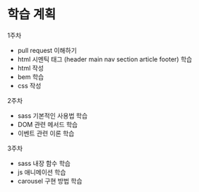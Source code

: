 # 학습 계획

1주차

- pull request 이해하기
- html 시멘틱 태그 (header main nav section article footer) 학습
- html 작성
- bem 학습
- css 작성

2주차

- sass 기본적인 사용법 학습
- DOM 관련 메서드 학습
- 이벤트 관련 이론 학습

3주차

- sass 내장 함수 학습
- js 애니메이션 학습
- carousel 구현 방법 학습
